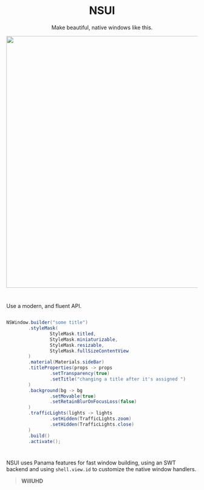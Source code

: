 <div align="center">

# NSUI

Make beautiful, native windows like this.

<img width="1161" height="662" alt="image" src="https://github.com/user-attachments/assets/a16728da-1b36-430a-bc22-fb1fe6cedfd5" />

<div align="left">

# 

Use a modern, and fluent API. 

```java

NSWindow.builder("some title")
        .styleMask(
                StyleMask.titled,
                StyleMask.miniaturizable,
                StyleMask.resizable,
                StyleMask.fullSizeContentView
        )
        .material(Materials.sideBar)
        .titleProperties(props -> props
                .setTransparency(true)
                .setTitle("changing a title after it's assigned ")
        )
        .background(bg -> bg
                .setMovable(true)
                .setRetainBlurOnFocusLoss(false)
        )
        .trafficLights(lights -> lights
                .setHidden(TrafficLights.zoom)
                .setHidden(TrafficLights.close)
        )
        .build()
        .activate();

```

# 

NSUI uses Panama features for fast window building, using an SWT backend and using `shell.view.id` to customize the native window handlers. 


> **WillUHD**


